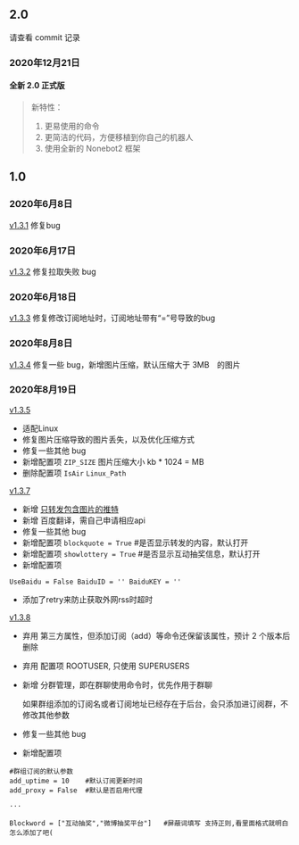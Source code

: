 ## 2.0

请查看 commit 记录

### 2020年12月21日

#### 全新 2.0 正式版

> 新特性：
>
> 1. 更易使用的命令
> 2. 更简洁的代码，方便移植到你自己的机器人
> 3. 使用全新的 Nonebot2 框架

## 1.0

### 2020年6月8日

[v1.3.1](https://github.com/Quan666/ELF_RSS/commit/4d6f9e45849e14c15849eaa871f4e79364b42256) 修复bug 

### 2020年6月17日

[v1.3.2](https://github.com/Quan666/ELF_RSS/commit/3b47c06ef0d90319c3de0fbeb728fb035fb67f82) 修复拉取失败 bug

### 2020年6月18日

[v1.3.3](https://github.com/Quan666/ELF_RSS/commit/50935b3b8fae783027e007237ba4cf3388779f8f) 修复修改订阅地址时，订阅地址带有“=”号导致的bug

### 2020年8月8日

[v1.3.4](https://github.com/Quan666/ELF_RSS/commit/c115e76499cdf308f129a13cfeb9d07fa4bae270) 修复一些 bug，新增图片压缩，默认压缩大于 3MB　的图片

### 2020年8月19日

[v1.3.5](https://github.com/Quan666/ELF_RSS/commit/dbac5337f66c786ed97c286a503840871e6ffc7f) 

* 适配Linux
* 修复图片压缩导致的图片丢失，以及优化压缩方式
* 修复一些其他 bug
* 新增配置项 `ZIP_SIZE` 图片压缩大小 kb * 1024 = MB
* 删除配置项 `IsAir` `Linux_Path`

[v1.3.7](https://github.com/Quan666/ELF_RSS/commit/a125119f3ea2c2d5c967e863b067fda145fcacc9) 

* 新增 [只转发包含图片的推特](https://github.com/Quan666/ELF_RSS/issues/5)
* 新增 百度翻译，需自己申请相应api
* 修复一些其他 bug
* 新增配置项 `blockquote = True`    #是否显示转发的内容，默认打开
* 新增配置项 `showlottery = True`   #是否显示互动抽奖信息，默认打开
* 新增配置项 

`UseBaidu = False
BaiduID = ''
BaiduKEY = ''`

* 添加了retry来防止获取外网rss时超时

[v1.3.8](https://github.com/Quan666/ELF_RSS/commit/b47e3da5a6cf2a7c7abd1ed96a05ad1d9c8d3cba) 

* 弃用 第三方属性，但添加订阅（add）等命令还保留该属性，预计 2 个版本后删除
* 弃用 配置项 ROOTUSER, 只使用 SUPERUSERS
* 新增 分群管理，即在群聊使用命令时，优先作用于群聊

  如果群组添加的订阅名或者订阅地址已经存在于后台，会只添加进订阅群，不修改其他参数

* 修复一些其他 bug
* 新增配置项 

``` 
#群组订阅的默认参数
add_uptime = 10    #默认订阅更新时间
add_proxy = False  #默认是否启用代理

···

Blockword = ["互动抽奖","微博抽奖平台"]   #屏蔽词填写 支持正则,看里面格式就明白怎么添加了吧(

```
